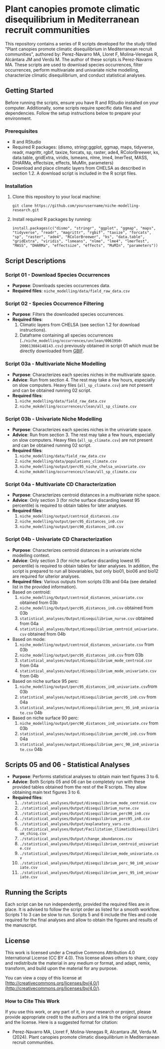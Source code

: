 

# Plant canopies promote climatic disequilibrium in Mediterranean recruit communities

This repository contains a series of R scripts developed for the study titled "Plant canopies promote climatic disequilibrium in Mediterranean recruit communities", authored by: Perez-Navarro MA, Lloret F, Molina-Venegas R, Alcántara JM and Verdú M. The author of these scripts is Perez-Navarro MA. These scripts are used to download species occurrences, filter occurrences, perform multivariate and univariate niche modelling, characterize climatic disequilibrium, and conduct statistical analyses.

## Getting Started

Before running the scripts, ensure you have R and RStudio installed on your computer. Additionally, some scripts require specific data files and dependencies. Follow the setup instructions below to prepare your environment.

### Prerequisites

- R and RStudio
- Required R packages: (dismo, stringr,ggplot, ggmap, maps, tidyverse, readr, magrittr, rgbif, taxize, forcats, sp, raster, ade4, RColorBreewer, ks, data.table, gridExtra, viridis, lsmeans, nlme, lme4, lmerTest, MASS, DHARMa, effectsize, effects, MuMIn, parameters)
- Download and place climatic layers from CHELSA as described in section 1.2. A download script is included in the R script files.

### Installation

1. Clone this repository to your local machine:
   ```
   git clone https://github.com/yourusername/niche-modelling-research.git
   ```
2. Install required R packages by running:
   ```
   install.packages(c("dismo", "stringr", "ggplot", "ggmap", "maps", "tidyverse", "readr", "magrittr", "rgbif", "taxize", "forcats", "sp", "raster", "ade4", "RColorBreewer", "ks", "data.table", "gridExtra", "viridis", "lsmeans", "nlme", "lme4", "lmerTest", "MASS", "DHARMa", "effectsize", "effects", "MuMIn", "parameters"))
   ```
 
## Script Descriptions

### Script 01 - Download Species Occurrences

- **Purpose**: Downloads species occurrences data.
- **Required files**: `niche_modelling/data/field_raw_data.csv`

### Script 02 - Species Occurrence Filtering

- **Purpose**: Filters the downloaded species occurrences.
- **Required files**:
  1. Climatic layers from CHELSA (see section 1.2 for download instructions).
  2. Dataframe containing all species occurrences (`./niche_modelling/occurrences/unclean/0061950-200613084148143.csv`) previously obtained in script 01 which must be directly downloaded from [GBIF](https://doi.org/10.15468/dl.9c6h5v).

### Script 03a - Multivariate Niche Modelling

- **Purpose**: Characterizes each species niches in the multivariate space.
- **Advice**: Run from section 4. The rest may take a few hours, especially on slow computers. Heavy files (`all_sp_climate.csv`) are not present and can be obtained running 02 script.
- **Required files**:
  1. `niche_modelling/data/field_raw_data.csv`
  2. `niche_mokdelling/occurrences/clean/all_sp_climate.csv`

### Script 03b - Univariate Niche Modelling

- **Purpose**: Characterizes each species niches in the univariate space.
- **Advice**: Run from section 3. The rest may take a few hours, especially on slow computers. Heavy files (`all_sp_climate.csv`) are not present and can be obtained running 02 script.
- **Required files**:
  1. `niche_modelling/data/field_raw_data.csv`
  2. `niche_modelling/data/populations_climate.csv`
  3. `niche_modelling/output/perc95_niche_chelsa_univariate.csv`
  4. `niche_mokdelling/occurrences/clean/all_sp_climate.csv`

### Script 04a - Multivariate CD Characterization

- **Purpose**: Characterizes centroid distances in a multivariate niche space.
- **Advice**: Only section 3 (for niche surface discarding lowest 95 percentile) is required to obtain tables for later analyses.
- **Required files**: 
  1. `niche_modelling/output/centroid_distances.csv`
  2. `niche_modelling/output/perc95_distances_in0.csv`
  3. `niche_modelling/output/perc90_distances_in0.csv`

### Script 04b - Univariate CD Characterization
- **Purpose**: Characterizes centroid distances in a univariate niche modelling context.
- **Advice**: Only section 3 (for niche surface discarding lowest 95 percentile) is required to obtain tables for later analyses. In addition, the script is prepared to run all biovariables, but only bio01, bio06 and bio12 are required for ulterior analyses.
- **Required files**: Various outputs from scripts 03b and 04a (see detailed list in the provided information).
- Based on centroid:
  1. `niche_modelling/Output/centroid_distances_univariate.csv` obtained from 03b
  2. `niche_modelling/Output/perc95_distances_in0.csv` obtained from 03b
  3. `statistical_analyses/Output/disequilibrium_nurse.csv` obtained from 04a
  4. `statistical_analyses/Output/disequilibrium_centroid_univariate.csv` obtained from 04b
- Based on mode:
  1. `niche_modelling/output/centroid_distances_univariate.csv` from 03b
  2. `niche_modelling/output/perc95_distances_in0.csv` from 03b
  3. `statistical_analyses/output/disequilibrium_mode_centroid.csv` from 04a
  4. `statistical_analyses/output/disequilibrium_mode_univariate.csv` from 04b
- Based on niche surface 95 perc:
  1. `niche_modelling/output/perc95_distances_in0_univariate.csv`from 03b
  2. `statistical_analyses/output/disequilibrium_perc95_in0.csv` from 04a
  3. `statistical_analyses/output/disequilibrium_perc_95_in0_univariate.csv` 04b
- Based on niche surface 90 perc:
  1. `niche_modelling/output/perc90_distances_in0_univariate.csv` from 03b
  2. `statistical_analyses/output/disequilibrium_perc90_in0.csv` from 04a
  3. `statistical_analyses/output/disequilibrium_perc_90_in0_univariate.csv` 04b

## Scripts 05 and 06 - Statistical Analyses

- **Purpose**: Performs statistical analyses to obtain main text figures 3 to 6.
- **Advice**: Both Scripts 05 and 06 can be completely run with these provided tables obtained from the rest of the R scripts. They allow obtaining main text figures 3 to 6.
- **Required files**:
  1. `./statistical_analyses/Output/disequilibrium_mode_centroid.csv`
  2. `./statistical_analyses/Output/disequilibrium_nurse.csv`
  3. `./statistical_analyses/Output/disequilibrium_perc90_in0.csv`
  4. `./statistical_analyses/Output/disequilibrium_perc95_in0.csv`
  5. `./statistical_analyses/Output/explanatory_vars.csv`
  6. `./statistical_analyses/Output/Facilitation_ClimaticDisequilibrium_chisq.csv`
  7. `./statistical_analyses/Output/change_abundances.csv`
  8. `./statistical_analyses/Output/disequilibrium_centroid_univariate.csv`
  9. `./statistical_analyses/Output/disequilibrium_mode_univariate.csv`
  10. `./statistical_analyses/Output/disequilibrium_perc_90_in0_univariate.csv`
  11. `./statistical_analyses/Output/disequilibrium_perc_95_in0_univariate.csv`

## Running the Scripts

Each script can be run independently, provided the required files are in place. It is advised to follow the script order as listed for a smooth workflow. Scripts 1 to 3 can be slow to run. Scripts 5 and 6 include the files and code required for the final analyses and allow to obtain the figures and results of the manuscript.

## License

This work is licensed under a Creative Commons Attribution 4.0 International License (CC BY 4.0). This license allows others to share, copy and redistribute the material in any medium or format, and adapt, remix, transform, and build upon the material for any purpose. 

You can view a copy of this license at [http://creativecommons.org/licenses/by/4.0/](http://creativecommons.org/licenses/by/4.0/).

### How to Cite This Work

If you use this work, or any part of it, in your research or project, please provide appropriate credit to the authors and a link to the original source and the license. Here is a suggested format for citation:

- Perez-Navarro MA, Lloret F, Molina-Venegas R, Alcantara JM, Verdu M. (2024). Plant canopies promote climatic disequilibrium in Mediterranean recruit communities.






